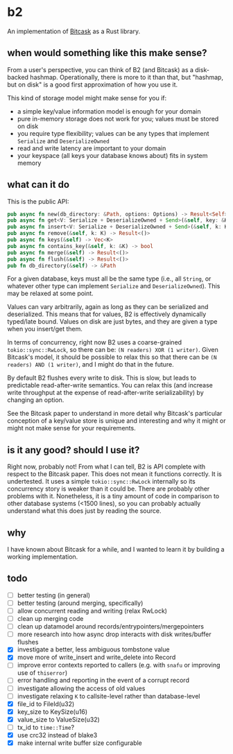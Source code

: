 # b2

An implementation of [Bitcask](https://riak.com/assets/bitcask-intro.pdf) as a Rust library.

## when would something like this make sense?

From a user's perspective, you can think of B2 (and Bitcask) as a disk-backed hashmap.
Operationally, there is more to it than that, but "hashmap, but on disk" is a good first approximation of how you use it.

This kind of storage model might make sense for you if:
- a simple key/value information model is enough for your domain
- pure in-memory storage does not work for you; values must be stored on disk
- you require type flexibility; values can be any types that implement `Serialize` and `DeserializeOwned`
- read and write latency are important to your domain
- your keyspace (all keys your database knows about) fits in system memory

## what can it do

This is the public API:

```rust
pub async fn new(db_directory: &Path, options: Options) -> Result<Self>
pub async fn get<V: Serialize + DeserializeOwned + Send>(&self, key: &K) -> Result<Option<V>>
pub async fn insert<V: Serialize + DeserializeOwned + Send>(&self, k: K, v: V) -> Result<()>
pub async fn remove(&self, k: K) -> Result<()>
pub async fn keys(&self) -> Vec<K>
pub async fn contains_key(&self, k: &K) -> bool
pub async fn merge(&self) -> Result<()>
pub async fn flush(&self) -> Result<()>
pub fn db_directory(&self) -> &Path
```

For a given database, keys must all be the same type (i.e., all `String`, or whatever other type can implement `Serialize` and `DeserializeOwned`). This may be relaxed at some point.

Values can vary arbitrarily, again as long as they can be serialized and deserialized. This means that for values, B2 is effectively dynamically typed/late bound. Values on disk are just bytes, and they are given a type when you insert/get them.

In terms of concurrency, right now B2 uses a coarse-grained `tokio::sync::RwLock`, so there can be: `(N readers) XOR (1 writer)`. Given Bitcask's model, it should be possible to relax this so that there can be `(N readers) AND (1 writer)`, and I might do that in the future.

By default B2 flushes every write to disk. This is slow, but leads to predictable read-after-write semantics. You can relax this (and increase write throughput at the expense of read-after-write serializability) by changing an option.

See the Bitcask paper to understand in more detail why Bitcask's particular conception of a key/value store is unique and interesting and why it might or might not make sense for your requirements.

## is it any good? should I use it?

Right now, probably not! From what I can tell, B2 is API complete with respect to the Bitcask paper. This does not mean it functions correctly. It is undertested. It uses a simple `tokio::sync::RwLock` internally so its concurrency story is weaker than it could be. There are probably other problems with it. Nonetheless, it is a tiny amount of code in comparison to other database systems (<1500 lines), so you can probably actually understand what this does just by reading the source.

## why

I have known about Bitcask for a while, and I wanted to learn it by building a working implementation.

## todo

- [ ] better testing (in general)
- [ ] better testing (around merging, specifically)
- [ ] allow concurrent reading and writing (relax RwLock)
- [ ] clean up merging code
- [ ] clean up datamodel around records/entrypointers/mergepointers
- [ ] more research into how async drop interacts with disk writes/buffer flushes
- [x] investigate a better, less ambiguous tombstone value
- [x] move more of write_insert and write_delete into Record
- [ ] improve error contexts reported to callers (e.g. with `snafu` or improving use of `thiserror`)
- [ ] error handling and reporting in the event of a corrupt record
- [ ] investigate allowing the access of old values
- [ ] investigate relaxing `K` to callsite-level rather than database-level
- [x] file_id to FileId(u32)
- [x] key_size to KeySize(u16)
- [x] value_size to ValueSize(u32)
- [ ] tx_id to `time::Time`?
- [x] use crc32 instead of blake3
- [x] make internal write buffer size configurable
